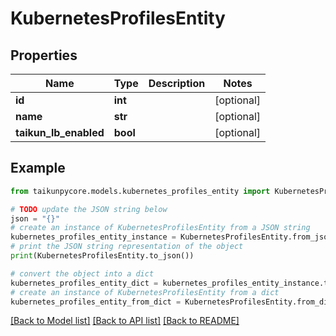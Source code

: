 # KubernetesProfilesEntity


## Properties

Name | Type | Description | Notes
------------ | ------------- | ------------- | -------------
**id** | **int** |  | [optional] 
**name** | **str** |  | [optional] 
**taikun_lb_enabled** | **bool** |  | [optional] 

## Example

```python
from taikunpycore.models.kubernetes_profiles_entity import KubernetesProfilesEntity

# TODO update the JSON string below
json = "{}"
# create an instance of KubernetesProfilesEntity from a JSON string
kubernetes_profiles_entity_instance = KubernetesProfilesEntity.from_json(json)
# print the JSON string representation of the object
print(KubernetesProfilesEntity.to_json())

# convert the object into a dict
kubernetes_profiles_entity_dict = kubernetes_profiles_entity_instance.to_dict()
# create an instance of KubernetesProfilesEntity from a dict
kubernetes_profiles_entity_from_dict = KubernetesProfilesEntity.from_dict(kubernetes_profiles_entity_dict)
```
[[Back to Model list]](../README.md#documentation-for-models) [[Back to API list]](../README.md#documentation-for-api-endpoints) [[Back to README]](../README.md)


